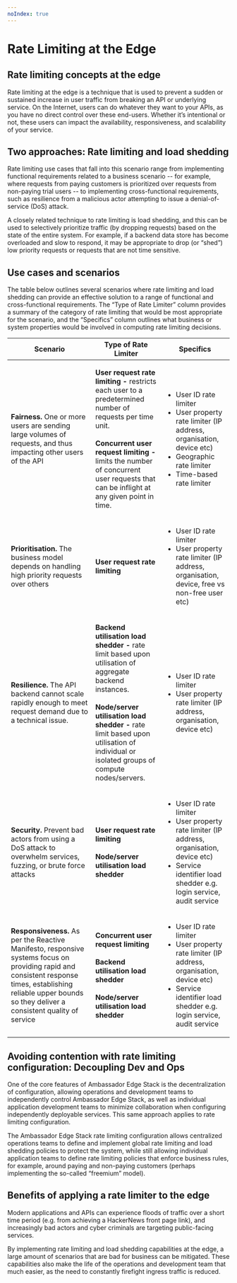 ```yaml
---
noIndex: true
---
```


# Rate Limiting at the Edge

## Rate limiting concepts at the edge

Rate limiting at the edge is a technique that is used to prevent a sudden or sustained increase in user traffic from breaking an API or underlying service. On the Internet, users can do whatever they want to your APIs, as you have no direct control over these end-users. Whether it’s intentional or not, these users can impact the availability, responsiveness, and scalability of your service.

## Two approaches: Rate limiting and load shedding

Rate limiting use cases that fall into this scenario range from implementing functional requirements related to a business scenario -- for example, where requests from paying customers is prioritized over requests from non-paying trial users -- to implementing cross-functional requirements, such as resilience from a malicious actor attempting to issue a denial-of-service (DoS) attack.

A closely related technique to rate limiting is load shedding, and this can be used to selectively prioritize traffic (by dropping requests) based on the state of the entire system. For example, if a backend data store has become overloaded and slow to respond, it may be appropriate to drop (or “shed”) low priority requests or requests that are not time sensitive.

## Use cases and scenarios

The table below outlines several scenarios where rate limiting and load shedding can provide an effective solution to a range of functional and cross-functional requirements. The “Type of Rate Limiter” column provides a summary of the category of rate limiting that would be most appropriate for the scenario, and the “Specifics” column outlines what business or system properties would be involved in computing rate limiting decisions.

| Scenario                                                                                                                                                                                                         | Type of Rate Limiter                                                                                                                                                                                                                                                                     | Specifics                                                                                                                                                                                  |
| ---------------------------------------------------------------------------------------------------------------------------------------------------------------------------------------------------------------- | ---------------------------------------------------------------------------------------------------------------------------------------------------------------------------------------------------------------------------------------------------------------------------------------- | ------------------------------------------------------------------------------------------------------------------------------------------------------------------------------------------ |
| **Fairness.** One or more users are sending large volumes of requests, and thus impacting other users of the API                                                                                                 | <p><strong>User request rate limiting -</strong> restricts each user to a predetermined number of requests per time unit.<br><br><strong>Concurrent user request limiting -</strong> limits the number of concurrent user requests that can be inflight at any given point in time.</p>  | <ul><li>User ID rate limiter</li><li>User property rate limiter (IP address, organisation, device etc)</li><li>Geographic rate limiter</li><li>Time-based rate limiter</li></ul>           |
| **Prioritisation.** The business model depends on handling high priority requests over others                                                                                                                    | **User request rate limiting**                                                                                                                                                                                                                                                           | <ul><li>User ID rate limiter</li><li>User property rate limiter (IP address, organisation, device, free vs non-free user etc)</li></ul>                                                    |
| **Resilience.** The API backend cannot scale rapidly enough to meet request demand due to a technical issue.                                                                                                     | <p><strong>Backend utilisation load shedder -</strong> rate limit based upon utilisation of aggregate backend instances.<br><br><strong>Node/server utilisation load shedder -</strong> rate limit based upon utilisation of individual or isolated groups of compute nodes/servers.</p> | <ul><li>User ID rate limiter</li><li>User property rate limiter (IP address, organisation, device etc)</li></ul>                                                                           |
| **Security.** Prevent bad actors from using a DoS attack to overwhelm services, fuzzing, or brute force attacks                                                                                                  | <p><strong>User request rate limiting</strong><br><br><strong>Node/server utilisation load shedder</strong></p>                                                                                                                                                                          | <ul><li>User ID rate limiter</li><li>User property rate limiter (IP address, organisation, device etc)</li><li>Service identifier load shedder e.g. login service, audit service</li></ul> |
| **Responsiveness.** As per the Reactive Manifesto, responsive systems focus on providing rapid and consistent response times, establishing reliable upper bounds so they deliver a consistent quality of service | <p><strong>Concurrent user request limiting</strong><br><br><strong>Backend utilisation load shedder</strong><br><br><strong>Node/server utilisation load shedder</strong></p>                                                                                                           | <ul><li>User ID rate limiter</li><li>User property rate limiter (IP address, organisation, device etc)</li><li>Service identifier load shedder e.g. login service, audit service</li></ul> |

## Avoiding contention with rate limiting configuration: Decoupling Dev and Ops

One of the core features of Ambassador Edge Stack is the decentralization of configuration, allowing operations and development teams to independently control Ambassador Edge Stack, as well as individual application development teams to minimize collaboration when configuring independently deployable services. This same approach applies to rate limiting configuration.

The Ambassador Edge Stack rate limiting configuration allows centralized operations teams to define and implement global rate limiting and load shedding policies to protect the system, while still allowing individual application teams to define rate limiting policies that enforce business rules, for example, around paying and non-paying customers (perhaps implementing the so-called “freemium” model).

## Benefits of applying a rate limiter to the edge

Modern applications and APIs can experience floods of traffic over a short time period (e.g. from achieving a HackerNews front page link), and increasingly bad actors and cyber criminals are targeting public-facing services.

By implementing rate limiting and load shedding capabilities at the edge, a large amount of scenarios that are bad for business can be mitigated. These capabilities also make the life of the operations and development team that much easier, as the need to constantly firefight ingress traffic is reduced.

